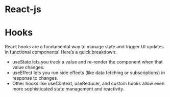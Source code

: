 # React-js

# Hooks
React hooks are a fundamental way to manage state and trigger UI updates in functional components!
Here’s a quick breakdown:
- useState lets you track a value and re-render the component when that value changes.
- useEffect lets you run side effects (like data fetching or subscriptions) in response to changes.
- Other hooks like useContext, useReducer, and custom hooks allow even more sophisticated state management and reactivity.

